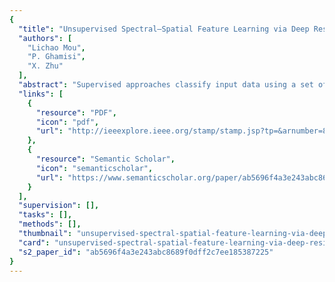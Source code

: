 ```yaml
---
{
  "title": "Unsupervised Spectral–Spatial Feature Learning via Deep Residual Conv–Deconv Network for Hyperspectral Image Classification",
  "authors": [
    "Lichao Mou",
    "P. Ghamisi",
    "X. Zhu"
  ],
  "abstract": "Supervised approaches classify input data using a set of representative samples for each class, known as training samples. The collection of such samples is expensive and time demanding. Hence, unsupervised feature learning, which has a quick access to arbitrary amounts of unlabeled data, is conceptually of high interest. In this paper, we propose a novel network architecture, fully Conv–Deconv network, for unsupervised spectral–spatial feature learning of hyperspectral images, which is able to be trained in an end-to-end manner. Specifically, our network is based on the so-called encoder–decoder paradigm, i.e., the input 3-D hyperspectral patch is first transformed into a typically lower dimensional space via a convolutional subnetwork (encoder), and then expanded to reproduce the initial data by a deconvolutional subnetwork (decoder). However, during the experiment, we found that such a network is not easy to be optimized. To address this problem, we refine the proposed network architecture by incorporating: 1) residual learning and 2) a new unpooling operation that can use memorized max-pooling indexes. Moreover, to understand the “black box,” we make an in-depth study of the learned feature maps in the experimental analysis. A very interesting discovery is that some specific “neurons” in the first residual block of the proposed network own good description power for semantic visual patterns in the object level, which provide an opportunity to achieve “free” object detection. This paper, for the first time in the remote sensing community, proposes an end-to-end fully Conv–Deconv network for unsupervised spectral–spatial feature learning. Moreover, this paper also introduces an in-depth investigation of learned features. Experimental results on two widely used hyperspectral data, Indian Pines and Pavia University, demonstrate competitive performance obtained by the proposed methodology compared with other studied approaches.",
  "links": [
    {
      "resource": "PDF",
      "icon": "pdf",
      "url": "http://ieeexplore.ieee.org/stamp/stamp.jsp?tp=&arnumber=8082108"
    },
    {
      "resource": "Semantic Scholar",
      "icon": "semanticscholar",
      "url": "https://www.semanticscholar.org/paper/ab5696f4a3e243abc8689f0dff2c7ee185387225"
    }
  ],
  "supervision": [],
  "tasks": [],
  "methods": [],
  "thumbnail": "unsupervised-spectral-spatial-feature-learning-via-deep-residual-conv-deconv-network-for-hyperspectral-image-classification-thumb.jpg",
  "card": "unsupervised-spectral-spatial-feature-learning-via-deep-residual-conv-deconv-network-for-hyperspectral-image-classification-card.jpg",
  "s2_paper_id": "ab5696f4a3e243abc8689f0dff2c7ee185387225"
}
---
```


